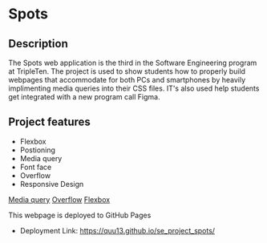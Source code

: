  # Spots

## Description

The Spots web application is the third in the Software Engineering program at TripleTen. The project is used to show students how to properly build webpages that accommodate for both PCs and smartphones by heavily implimenting media queries into their CSS files. IT's also used help students get integrated  with a new program call Figma.  


## Project features


- Flexbox
- Postioning
- Media query
- Font face
- Overflow
- Responsive Design

[Media query](../README/Media%20query.png)
[Overflow](../README/Overflow.png)
[Flexbox](../README/Flexbox.png)

This webpage is deployed to GitHub Pages

- Deployment Link: https://quu13.github.io/se_project_spots/
